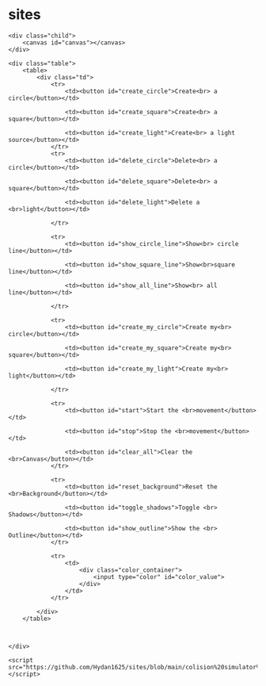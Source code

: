 # sites

<!DOCTYPE html>

<html lang="en">

<head>
    <title>Circles colision</title>
    <meta charset="utf-8">
    <!--<meta name="viewport" command="width:device-width, initial-scale=1.0"> -->
    <link rel="stylesheet" href="(https://github.com/Hydan1625/sites/blob/main/colision%20simulator%20v5/texture.css)">
</head>

<body id="body">

    <div class="child">
        <canvas id="canvas"></canvas>
    </div>

    <div class="table">
        <table>
            <div class="td">
                <tr>
                    <td><button id="create_circle">Create<br> a circle</button></td>

                    <td><button id="create_square">Create<br> a square</button></td>

                    <td><button id="create_light">Create<br> a light source</button></td>
                </tr>
                <tr>
                    <td><button id="delete_circle">Delete<br> a circle</button></td>

                    <td><button id="delete_square">Delete<br> a square</button></td>

                    <td><button id="delete_light">Delete a <br>light</button></td>

                </tr>

                <tr>
                    <td><button id="show_circle_line">Show<br> circle line</button></td>

                    <td><button id="show_square_line">Show<br>square line</button></td>

                    <td><button id="show_all_line">Show<br> all line</button></td>

                </tr>

                <tr>
                    <td><button id="create_my_circle">Create my<br> circle</button></td>

                    <td><button id="create_my_square">Create my<br> square</button></td>

                    <td><button id="create_my_light">Create my<br> light</button></td>

                </tr>

                <tr>
                    <td><button id="start">Start the <br>movement</button></td>

                    <td><button id="stop">Stop the <br>movement</button></td>

                    <td><button id="clear_all">Clear the <br>Canvas</button></td>
                </tr>

                <tr>
                    <td><button id="reset_background">Reset the <br>Background</button></td>

                    <td><button id="toggle_shadows">Toggle <br> Shadows</button></td>

                    <td><button id="show_outline">Show the <br> Outline</button></td>
                </tr>

                <tr>
                    <td>
                        <div class="color_container">
                            <input type="color" id="color_value">
                        </div>
                    </td>
                </tr>

            </div>
        </table>



    </div>

    <script src="https://github.com/Hydan1625/sites/blob/main/colision%20simulator%20v5/main.js"></script>
</body>

</html>
